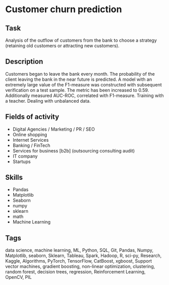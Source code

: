 # Customer churn prediction


## Task
Analysis of the outflow of customers from the bank to choose a strategy (retaining old customers or attracting new customers).

## Description
Customers began to leave the bank every month.
The probability of the client leaving the bank in the near future is predicted.
A model with an extremely large value of the F1-measure was constructed with subsequent verification on a test sample. The metric has been increased to 0.59.
Additionally measured AUC-ROC, correlated with F1-measure.
Training with a teacher. Dealing with unbalanced data.

## Fields of activity

* Digital Agencies / Marketing / PR / SEO
* Online shopping
* Internet Services
* Banking / FinTech
* Services for business [b2b] (outsourcing consulting audit)
* IT company
* Startups

## Skills

* Pandas
* Matplotlib
* Seaborn
* numpy
* sklearn
* math
* Machine Learning


## Tags

data science, machine learning, ML, Python, SQL, Git, Pandas, Numpy, Matplotlib, seaborn, Sklearn, Tableau, Spark, Hadoop, R, sci-py, Research, Kaggle, Algorithms, PyTorch, TensorFlow, CatBoost, xgboost, Support vector machines, gradient boosting, non-linear optimization, clustering, random forest, decision trees, regression, Reinforcement Learning, OpenCV, PIL
